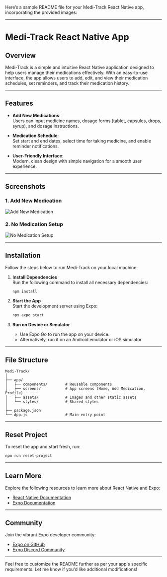 Here’s a sample README file for your Medi-Track React Native app, incorporating the provided images:

---

# Medi-Track React Native App

## Overview  
Medi-Track is a simple and intuitive React Native application designed to help users manage their medications effectively. With an easy-to-use interface, the app allows users to add, edit, and view their medication schedules, set reminders, and track their medication history.

---

## Features  

- **Add New Medications**:  
  Users can input medicine names, dosage forms (tablet, capsules, drops, syrup), and dosage instructions.
  
- **Medication Schedule**:  
  Set start and end dates, select time for taking medicine, and enable reminder notifications.

- **User-Friendly Interface**:  
  Modern, clean design with simple navigation for a smooth user experience.

---

## Screenshots  

### 1. Add New Medication  
![Add New Medication](.assets/images/rn5.jpg)

### 2. No Medication Setup  
![No Medication Setup](./images/rn4.jpg)

---

## Installation  

Follow the steps below to run Medi-Track on your local machine:

1. **Install Dependencies**  
   Run the following command to install all necessary dependencies:  
   ```bash
   npm install
   ```

2. **Start the App**  
   Start the development server using Expo:  
   ```bash
   npx expo start
   ```

3. **Run on Device or Simulator**  
   - Use Expo Go to run the app on your device.  
   - Alternatively, run it on an Android emulator or iOS simulator.

---

## File Structure  

```
Medi-Track/
│
├── app/  
│   ├── components/        # Reusable components
│   ├── screens/           # App screens (Home, Add Medication, Profile)
│   ├── assets/            # Images and other static assets
│   └── styles/            # Shared styles
│
├── package.json  
└── App.js                 # Main entry point
```

---

## Reset Project  

To reset the app and start fresh, run:  
```bash
npm run reset-project
```

---

## Learn More  

Explore the following resources to learn more about React Native and Expo:  

- [React Native Documentation](https://reactnative.dev/docs/getting-started)  
- [Expo Documentation](https://docs.expo.dev/)  

---

## Community  

Join the vibrant Expo developer community:  

- [Expo on GitHub](https://github.com/expo/expo)  
- [Expo Discord Community](https://chat.expo.dev)  

---

Feel free to customize the README further as per your app's specific requirements. Let me know if you'd like additional modifications!